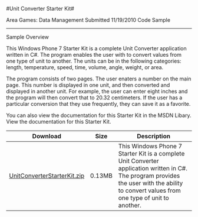 #Unit Converter Starter Kit#

Area
Games: Data Management
Submitted
11/19/2010
Code Sample

---

Sample Overview

This Windows Phone 7 Starter Kit is a complete Unit Converter application written in C#. The program enables the user with to convert values from one type of unit to another. The units can be in the following categories: length, temperature, speed, time, volume, angle, weight, or area.

The program consists of two pages. The user enaters a number on the main page. This number is displayed in one unit, and then converted and displayed in another unit. For example, the user can enter eight inches and the program will then convert that to 20.32 centimeters. If the user has a particular conversion that they use frequently, they can save it as a favorite.

You can also view the documentation for this Starter Kit in the MSDN Libary. View the documentation for this Starter Kit.

 
Download | Size | Description
---|---|---|
[UnitConverterStarterKit.zip](https://github.com/nkast/XNAGameStudio/blob/master/Samples/UnitConverterStarterKit.zip?raw=true) | 0.13MB | This Windows Phone 7 Starter Kit is a complete Unit Converter application written in C#. The program provides the user with the ability to convert values from one type of unit to another. 